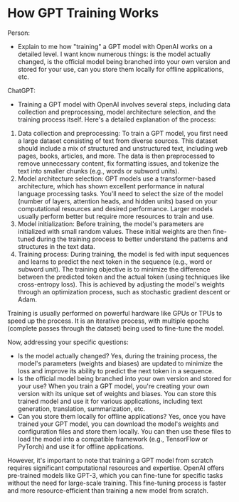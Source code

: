 # How GPT Training Works

Person:

- Explain to me how "training" a GPT model with OpenAI works on a detailed level. I want know numerous things: is the model actually changed, is the official model being branched into your own version and stored for your use, can you store them locally for offline applications, etc.

ChatGPT:

- Training a GPT model with OpenAI involves several steps, including data collection and preprocessing, model architecture selection, and the training process itself. Here's a detailed explanation of the process:
1. Data collection and preprocessing:
To train a GPT model, you first need a large dataset consisting of text from diverse sources. This dataset should include a mix of structured and unstructured text, including web pages, books, articles, and more. The data is then preprocessed to remove unnecessary content, fix formatting issues, and tokenize the text into smaller chunks (e.g., words or subword units).
2. Model architecture selection:
GPT models use a transformer-based architecture, which has shown excellent performance in natural language processing tasks. You'll need to select the size of the model (number of layers, attention heads, and hidden units) based on your computational resources and desired performance. Larger models usually perform better but require more resources to train and use.
3. Model initialization:
Before training, the model's parameters are initialized with small random values. These initial weights are then fine-tuned during the training process to better understand the patterns and structures in the text data.
4. Training process:
During training, the model is fed with input sequences and learns to predict the next token in the sequence (e.g., word or subword unit). The training objective is to minimize the difference between the predicted token and the actual token (using techniques like cross-entropy loss). This is achieved by adjusting the model's weights through an optimization process, such as stochastic gradient descent or Adam.

Training is usually performed on powerful hardware like GPUs or TPUs to speed up the process. It is an iterative process, with multiple epochs (complete passes through the dataset) being used to fine-tune the model.

Now, addressing your specific questions:

- Is the model actually changed?
Yes, during the training process, the model's parameters (weights and biases) are updated to minimize the loss and improve its ability to predict the next token in a sequence.
- Is the official model being branched into your own version and stored for your use?
When you train a GPT model, you're creating your own version with its unique set of weights and biases. You can store this trained model and use it for various applications, including text generation, translation, summarization, etc.
- Can you store them locally for offline applications?
Yes, once you have trained your GPT model, you can download the model's weights and configuration files and store them locally. You can then use these files to load the model into a compatible framework (e.g., TensorFlow or PyTorch) and use it for offline applications.

However, it's important to note that training a GPT model from scratch requires significant computational resources and expertise. OpenAI offers pre-trained models like GPT-3, which you can fine-tune for specific tasks without the need for large-scale training. This fine-tuning process is faster and more resource-efficient than training a new model from scratch.